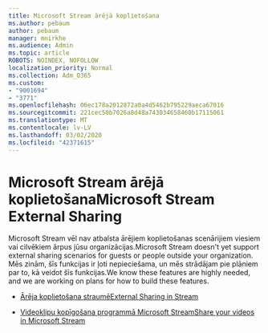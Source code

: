 ```yaml
---
title: Microsoft Stream ārējā koplietošana
ms.author: pebaum
author: pebaum
manager: mnirkhe
ms.audience: Admin
ms.topic: article
ROBOTS: NOINDEX, NOFOLLOW
localization_priority: Normal
ms.collection: Adm_O365
ms.custom:
- "9001694"
- "3771"
ms.openlocfilehash: 06ec178a2012872a0a4d5462b795229aeca67016
ms.sourcegitcommit: 221cec50b7026a8d48a743034658460b17115061
ms.translationtype: MT
ms.contentlocale: lv-LV
ms.lasthandoff: 03/02/2020
ms.locfileid: "42371615"
---
```

# <a name="microsoft-stream-external-sharing"></a><span data-ttu-id="7a1be-102">Microsoft Stream ārējā koplietošana</span><span class="sxs-lookup"><span data-stu-id="7a1be-102">Microsoft Stream External Sharing</span></span>

<span data-ttu-id="7a1be-103">Microsoft Stream vēl nav atbalsta ārējiem koplietošanas scenārijiem viesiem vai cilvēkiem ārpus jūsu organizācijas.</span><span class="sxs-lookup"><span data-stu-id="7a1be-103">Microsoft Stream doesn't yet support external sharing scenarios for guests or people outside your organization.</span></span> <span data-ttu-id="7a1be-104">Mēs zinām, šīs funkcijas ir ļoti nepieciešama, un mēs strādājam pie plāniem par to, kā veidot šīs funkcijas.</span><span class="sxs-lookup"><span data-stu-id="7a1be-104">We know these features are highly needed, and we are working on plans for how to build these features.</span></span>

- [<span data-ttu-id="7a1be-105">Ārēja koplietošana straumē</span><span class="sxs-lookup"><span data-stu-id="7a1be-105">External Sharing in Stream</span></span>](https://docs.microsoft.com/en-us/stream/portal-share-video#external-sharing)

- [<span data-ttu-id="7a1be-106">Videoklipu kopīgošana programmā Microsoft Stream</span><span class="sxs-lookup"><span data-stu-id="7a1be-106">Share your videos in Microsoft Stream</span></span>](https://docs.microsoft.com/en-us/stream/portal-share-video)
